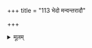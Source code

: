 +++
title = "113 भेदो मन्वन्तरादौ"

+++
<details><summary>मूलम्</summary>

भेदो मन्वन्तरादौ भवति च नियतोऽनादिसिद्धे तदंशे पुंसूक्तादौ श्रुतीनां जनिवचनमपि प्राग्वदाविष्कृतौ स्यात् ।  
आज्ञारूपत्वमासां न च गलति विभो(रेकरूपा)रैक्यरूप्याभिसन्धेर्योऽसौ देवः प्रमाणं स च न शिथिलयेच्छक्तिमन्तं क्रमं तम् ॥ ११३ ॥
</details>